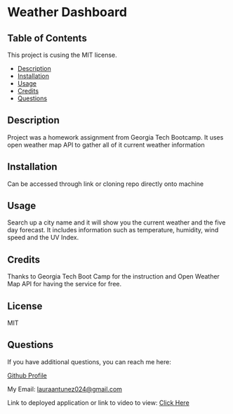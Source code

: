 

# Weather Dashboard

## Table of Contents

This project is cusing the MIT license. 
    
- [Description](#description)
- [Installation](#installation)
- [Usage](#usage)
- [Credits](#credits)
- [Questions](#questions)

## Description

Project was a homework assignment from Georgia Tech Bootcamp. It uses open weather map API to gather all of it current weather information

## Installation

Can be accessed through link or cloning repo directly onto machine

## Usage
Search up a city name and it will show you the current weather and the five day forecast. It includes information such as temperature, humidity, wind speed and the UV Index. 

## Credits
Thanks to Georgia Tech Boot Camp for the instruction and Open Weather Map API for having the service for free. 
## License
MIT 



## Questions

If you have additional questions, you can reach me here:

[Github Profile](https://github.com/lauraantunez024)

My Email: lauraantunez024@gmail.com

Link to deployed application or link to video to view:
[Click Here](https://lauraantunez024.github.io/Weather-Dashboard/)




